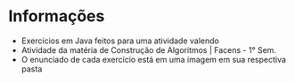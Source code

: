 # Informações
* Exercícios em Java feitos para uma atividade valendo
* Atividade da matéria de Construção de Algoritmos | Facens - 1° Sem.
* O enunciado de cada exercício está em uma imagem em sua respectiva pasta
